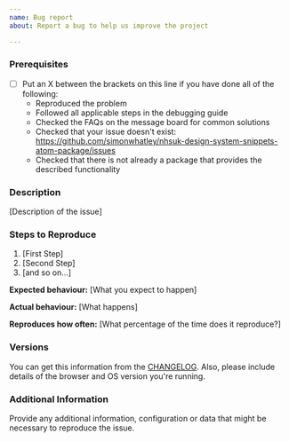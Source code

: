 ```yaml
---
name: Bug report
about: Report a bug to help us improve the project

---
```


<!--

Have you read the Code of Conduct? By filing an Issue, you are expected to comply with it, including treating everyone with respect:

https://github.com/simonwhatley/nhsuk-design-system-snippets-atom-package/blob/master/CODE_OF_CONDUCT.md

Do you want to ask a question? Are you looking for support? You can email [support@humanedesign.co](support@humanedesign.co) putting the repository name in the subject line.

-->

### Prerequisites

- [ ] Put an X between the brackets on this line if you have done all of the following:
    - Reproduced the problem
    - Followed all applicable steps in the debugging guide
    - Checked the FAQs on the message board for common solutions
    - Checked that your issue doesn't exist: https://github.com/simonwhatley/nhsuk-design-system-snippets-atom-package/issues
    - Checked that there is not already a package that provides the described functionality

### Description

[Description of the issue]

### Steps to Reproduce

1. [First Step]
2. [Second Step]
3. [and so on...]

**Expected behaviour:** [What you expect to happen]

**Actual behaviour:** [What happens]

**Reproduces how often:** [What percentage of the time does it reproduce?]

### Versions

You can get this information from the [CHANGELOG](https://github.com/simonwhatley/nhsuk-design-system-snippets-atom-package/blob/master/CHANGELOG.md). Also, please include details of the browser and OS version you're running.

### Additional Information

Provide any additional information, configuration or data that might be necessary to reproduce the issue.
